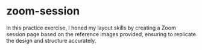 # zoom-session

In this practice exercise, I honed my layout skills by creating a Zoom session page based on the reference images provided, ensuring to replicate the design and structure accurately.
